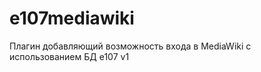e107mediawiki
=============

Плагин добавляющий возможность входа в MediaWiki с использованием БД e107 v1
